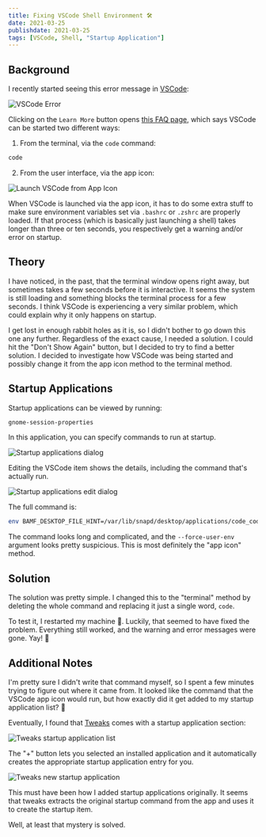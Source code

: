 ```yaml
---
title: Fixing VSCode Shell Environment ️️🛠
date: 2021-03-25
publishdate: 2021-03-25
tags: [VSCode, Shell, "Startup Application"]
---
```


## Background

I recently started seeing this error message in [VSCode][0]:

![VSCode Error](/images/vscode-shell-environment/vscode-error.png)

Clicking on the `Learn More` button opens [this FAQ page][1], which says VSCode can be started two different ways:

1. From the terminal, via the `code` command:

```bash
code
```

2. From the user interface, via the app icon:

![Launch VSCode from App Icon](/images/vscode-shell-environment/vscode-app-icon.png "Test title")

When VSCode is launched via the app icon, it has to do some extra stuff to make sure environment variables set via `.bashrc` or `.zshrc` are properly loaded. If that process (which is basically just launching a shell) takes longer than three or ten seconds, you respectively get a warning and/or error on startup.

## Theory

I have noticed, in the past, that the terminal window opens right away, but sometimes takes a few seconds before it is interactive. It seems the system is still loading and something blocks the terminal process for a few seconds. I think VSCode is experiencing a very similar problem, which could explain why it only happens on startup.

I get lost in enough rabbit holes as it is, so I didn't bother to go down this one any further. Regardless of the exact cause, I needed a solution. I could hit the "Don't Show Again" button, but I decided to try to find a better solution. I decided to investigate how VSCode was being started and possibly change it from the app icon method to the terminal method.

## Startup Applications

Startup applications can be viewed by running:

```bash
gnome-session-properties
```

In this application, you can specify commands to run at startup.

![Startup applications dialog](/images/vscode-shell-environment/gnome-session-properties.png)

Editing the VSCode item shows the details, including the command that's actually run.

![Startup applications edit dialog](/images/vscode-shell-environment/gnome-session-properties-edit.png)

The full command is:

```bash
env BAMF_DESKTOP_FILE_HINT=/var/lib/snapd/desktop/applications/code_code.desktop /snap/bin/code --force-user-env --no-sandbox --unity-launch %F
```

The command looks long and complicated, and the `--force-user-env` argument looks pretty suspicious. This is most definitely the "app icon" method.

## Solution

The solution was pretty simple. I changed this to the "terminal" method by deleting the whole command and replacing it just a single word, `code`.

To test it, I restarted my machine 🤞. Luckily, that seemed to have fixed the problem. Everything still worked, and the warning and error messages were gone. Yay! 🎉

## Additional Notes

I'm pretty sure I didn't write that command myself, so I spent a few minutes trying to figure out where it came from. It looked like the command that the VSCode app icon would run, but how exactly did it get added to my startup application list? 🤔

Eventually, I found that [Tweaks][2] comes with a startup application section:

![Tweaks startup application list](/images/vscode-shell-environment/tweaks-startup.png)

The "+" button lets you selected an installed application and it automatically creates the appropriate startup application entry for you.

![Tweaks new startup application](/images/vscode-shell-environment/tweaks-startup-add.png)

This must have been how I added startup applications originally. It seems that tweaks extracts the original startup command from the app and uses it to create the startup item.

Well, at least that mystery is solved.

[0]: https://code.visualstudio.com/
[1]: https://code.visualstudio.com/docs/supporting/faq#_resolving-shell-environment-is-slow-error-warning
[2]: https://wiki.gnome.org/Apps/Tweaks
